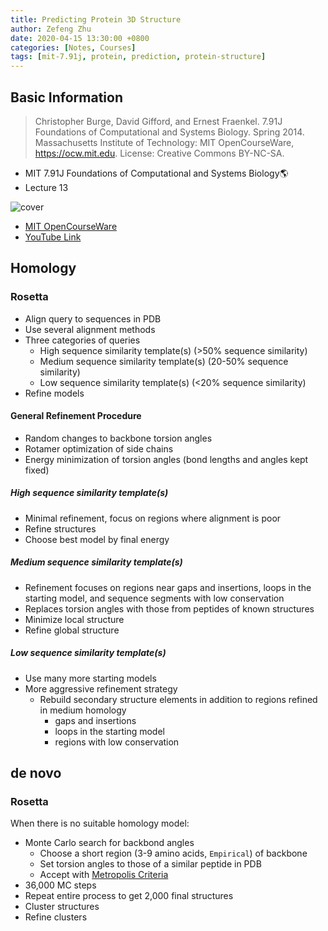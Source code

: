```yaml
---
title: Predicting Protein 3D Structure
author: Zefeng Zhu
date: 2020-04-15 13:30:00 +0800
categories: [Notes, Courses]
tags: [mit-7.91j, protein, prediction, protein-structure]
---
```


## Basic Information

> Christopher Burge, David Gifford, and Ernest Fraenkel. 7.91J Foundations of Computational and Systems Biology. Spring 2014. Massachusetts Institute of Technology: MIT OpenCourseWare, https://ocw.mit.edu. License: Creative Commons BY-NC-SA.


* MIT 7.91J Foundations of Computational and Systems Biology🌎
* Lecture 13

![cover](https://ocw.mit.edu/courses/biology/7-91j-foundations-of-computational-and-systems-biology-spring-2014/7-91js14.jpg)

* [MIT OpenCourseWare](https://ocw.mit.edu/courses/biology/7-91j-foundations-of-computational-and-systems-biology-spring-2014/)
* [YouTube Link](https://www.youtube.com/playlist?list=PLUl4u3cNGP63uK-oWiLgO7LLJV6ZCWXac)

## Homology

### Rosetta

* Align query to sequences in PDB
* Use several alignment methods
* Three categories of queries
  * High sequence similarity template(s) (>50% sequence similarity)
  * Medium sequence similarity template(s) (20-50% sequence similarity)
  * Low sequence similarity template(s) (<20% sequence similarity)
* Refine models

#### General Refinement Procedure

* Random changes to backbone torsion angles
* Rotamer optimization of side chains
* Energy minimization of torsion angles (bond lengths and angles kept fixed)

##### High sequence similarity template(s)

* Minimal refinement, focus on regions where alignment is poor
* Refine structures
* Choose best model by final energy

##### Medium sequence similarity template(s)

* Refinement focuses on regions near gaps and insertions, loops in the starting model, and sequence segments with low conservation
* Replaces torsion angles with those from peptides of known structures
* Minimize local structure
* Refine global structure

##### Low sequence similarity template(s)

* Use many more starting models
* More aggressive refinement strategy
  * Rebuild secondary structure elements in addition to regions refined in medium homology
    * gaps and insertions
    * loops in the starting model
    * regions with low conservation

## de novo

### Rosetta

When there is no suitable homology model:

* Monte Carlo search for backbond angles
  * Choose a short region (3-9 amino acids, `Empirical`) of backbone
  * Set torsion angles to those of a similar peptide in PDB
  * Accept with [Metropolis Criteria](./Refine_Structures.html)
* 36,000 MC steps
* Repeat entire process to get 2,000 final structures
* Cluster structures
* Refine clusters